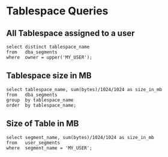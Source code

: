 # Tablespace Queries

## All Tablespace assigned to a user
```
select distinct tablespace_name
from   dba_segments
where  owner = upper('MY_USER');
```

## Tablespace size in MB
```
select tablespace_name, sum(bytes)/1024/1024 as size_in_mb
from   dba_segments
group  by tablespace_name
order  by tablespace_name;
```

## Size of Table in MB
```
select segment_name, sum(bytes)/1024/1024 as size_in_mb
from   user_segments
where  segment_name = 'MY_USER';
```